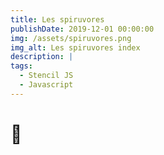 ```yaml
---
title: Les spiruvores
publishDate: 2019-12-01 00:00:00
img: /assets/spiruvores.png
img_alt: Les spiruvores index
description: |
tags:
  - Stencil JS
  - Javascript
---
```


# 🚧